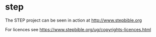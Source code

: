 step
====

The STEP project can be seen in action at http://www.stepbible.org  

For licences see https://www.stepbible.org/ug/copyrights-licences.html

